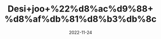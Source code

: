 ---
title: 'Desi+joo+%22%d8%ac%d9%88+%d8%af%db%81%d8%b3%db%8c'
date: '2022-11-24' 
metatag: '' 
inventory: '0' 
draft: false 
# meta description 
shortDescripton: '+Barley+%22+Barley+provides+fiber%2c+vitamins%2c+and+minerals.+Consuming+a+diet+rich+in+whole+grains+may+help+reduce+the+risk+of+obesity%2c+diabetes%2c+heart+disease%2c+certain+types+of+cancer%2c+and+other+chronic+health+concerns.'
description: 'Herbs+%d8%ac%da%91%db%8c+%d8%a8%d9%88%d9%b9%db%8c'
longdescription: ''
tags: ''
brand: ''
subCategory: ''
unit: '250 gm-Pk'
sellCount: '0'
featured: False
# product Price
price: '100.0'
# Product Short Description
shortDescription: '+Barley+%22+Barley+provides+fiber%2c+vitamins%2c+and+minerals.+Consuming+a+diet+rich+in+whole+grains+may+help+reduce+the+risk+of+obesity%2c+diabetes%2c+heart+disease%2c+certain+types+of+cancer%2c+and+other+chronic+health+concerns.'
productID: 'FCB0E2A8-1E25-ED11-9968-005056B3A416'
type: 'products'
category: 'Herbs+%d8%ac%da%91%db%8c+%d8%a8%d9%88%d9%b9%db%8c' 
thumnailproduct: 'https://eraconnect.blob.core.windows.net/product-images/aminsaddiquidawakhana/FCB0E2A8-1E25-ED11-9968-005056B3A416.webp' 
images:
  - image: 'https://eraconnect.blob.core.windows.net/product-images/aminsaddiquidawakhana/FCB0E2A8-1E25-ED11-9968-005056B3A416.webp'  
Variants:
---
